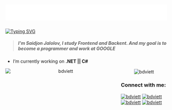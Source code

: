 <h1 align="center">
  <img src="https://github.com/saidjonjalolov/saidjonjalolov/blob/main/name.svg" />
</h1>

<a href="https://git.io/typing-svg"><img src="https://readme-typing-svg.herokuapp.com?font=Fira+Code&pause=1000&color=1D27F7&random=false&width=435&lines=Hi+there%2C+I'm+saidjon%F0%9F%91%8B;I+am+a+.Net+developer%F0%9F%92%BB" alt="Typing SVG" /></a>

> <h5>I'm Saidjon Jalolov, I study Frontend and Backent. And my goal is to become a programmer and work at GOOGLE</h5>

- I’m currently working on **.NET || C#**

<p align="center">
  <img align="center" src="https://github-readme-stats.vercel.app/api?username=saidjonjalolov&show_icons=true&theme=radical" alt="bdviett" height="200" width="400" />
  <img align="left" src="https://github-readme-stats.vercel.app/api/top-langs/?username=saidjonjalolov&hide_progress=true&theme=radical" alt="bdviett" height="200" width="360" />
</p>

<h3 align="left">Connect with me:</h3>
<p align="left">
<a href="https://t.me/Saidjonjalolov" target="blank"><img align="center" width="40" src="https://cdn.icon-icons.com/icons2/2864/PNG/512/telegram_logo_icon_181740.png" 
alt="bdviett" height="35" width="25" /></a>
<a href="https://medium.com/@bmwmf8896" target="blank"><img align="center" width="40" src="https://cdn.icon-icons.com/icons2/2389/PNG/512/medium_m_logo_icon_145072.png" 
alt="bdviett" height="35" width="25"/></a>
  <a href="https://www.sololearn.com/en/profile/31209621" target="blank"><img align="center" width="40" src="https://cdn.icon-icons.com/icons2/3915/PNG/512/sololearn_logo_icon_249580.png" 
alt="bdviett" height="35" width="25" /></a>
  <a href="https://www.codewars.com/users/saidjonjalolov" target="blank"><img align="center" width="40" src="https://blog.codewars.com/logo.png?h=cbc5fc2fb90154f31e3eb4ed3d3d572d497fa0522469e8f186562c4365b43db2" 
alt="bdviett" margin="0 20 0 40" height="35" width="200"/></a>
</p>
